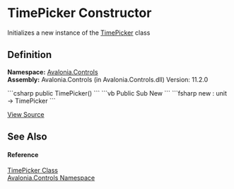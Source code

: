 # TimePicker Constructor


Initializes a new instance of the <a href="T_Avalonia_Controls_TimePicker">TimePicker</a> class



## Definition
**Namespace:** <a href="N_Avalonia_Controls">Avalonia.Controls</a>  
**Assembly:** Avalonia.Controls (in Avalonia.Controls.dll) Version: 11.2.0

<Tabs groupId="api-code-preview">
<TabItem value="csharp" label="C#">
```csharp
public TimePicker()
```
</TabItem>
<TabItem value="vb" label="VB">
```vb
Public Sub New
```
</TabItem>
<TabItem value="fsharp" label="F#">
```fsharp
new : unit -> TimePicker
```
</TabItem>
</Tabs>



<a href="https://github.com/AvaloniaUI/Avalonia/tree/master/src/Avalonia.Controls/DateTimePickers/TimePicker.cs#L81" title="View the source code">View Source</a>



## See Also


#### Reference
<a href="T_Avalonia_Controls_TimePicker">TimePicker Class</a>  
<a href="N_Avalonia_Controls">Avalonia.Controls Namespace</a>  

